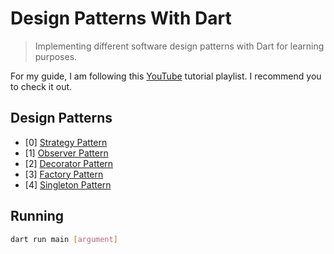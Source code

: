 # Design Patterns With Dart
> Implementing different software design patterns with Dart for learning purposes.

For my guide, I am following this [YouTube](https://youtube.com/playlist?list=PLrhzvIcii6GNjpARdnO4ueTUAVR9eMBpc) tutorial playlist.
I recommend you to check it out.

## Design Patterns
* [0] [Strategy Pattern](lib/patterns/strategy.dart)
* [1] [Observer Pattern](lib/patterns/observer.dart)
* [2] [Decorator Pattern](lib/patterns/decorator.dart)
* [3] [Factory Pattern](lib/patterns/factory.dart)
* [4] [Singleton Pattern](lib/patterns/singleton.dart)

## Running
```bash
dart run main [argument]
```
